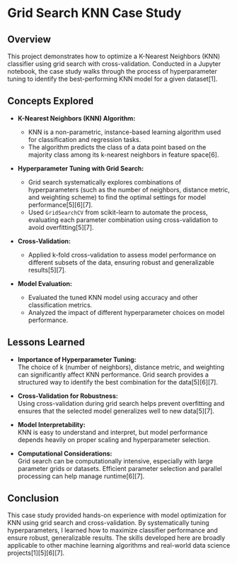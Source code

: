 # Grid Search KNN Case Study

## Overview

This project demonstrates how to optimize a K-Nearest Neighbors (KNN) classifier using grid search with cross-validation. Conducted in a Jupyter notebook, the case study walks through the process of hyperparameter tuning to identify the best-performing KNN model for a given dataset[1].

## Concepts Explored

- **K-Nearest Neighbors (KNN) Algorithm:**  
  - KNN is a non-parametric, instance-based learning algorithm used for classification and regression tasks.
  - The algorithm predicts the class of a data point based on the majority class among its k-nearest neighbors in feature space[6].

- **Hyperparameter Tuning with Grid Search:**  
  - Grid search systematically explores combinations of hyperparameters (such as the number of neighbors, distance metric, and weighting scheme) to find the optimal settings for model performance[5][6][7].
  - Used `GridSearchCV` from scikit-learn to automate the process, evaluating each parameter combination using cross-validation to avoid overfitting[5][7].

- **Cross-Validation:**  
  - Applied k-fold cross-validation to assess model performance on different subsets of the data, ensuring robust and generalizable results[5][7].

- **Model Evaluation:**  
  - Evaluated the tuned KNN model using accuracy and other classification metrics.
  - Analyzed the impact of different hyperparameter choices on model performance.

## Lessons Learned

- **Importance of Hyperparameter Tuning:**  
  The choice of k (number of neighbors), distance metric, and weighting can significantly affect KNN performance. Grid search provides a structured way to identify the best combination for the data[5][6][7].

- **Cross-Validation for Robustness:**  
  Using cross-validation during grid search helps prevent overfitting and ensures that the selected model generalizes well to new data[5][7].

- **Model Interpretability:**  
  KNN is easy to understand and interpret, but model performance depends heavily on proper scaling and hyperparameter selection.

- **Computational Considerations:**  
  Grid search can be computationally intensive, especially with large parameter grids or datasets. Efficient parameter selection and parallel processing can help manage runtime[6][7].

## Conclusion

This case study provided hands-on experience with model optimization for KNN using grid search and cross-validation. By systematically tuning hyperparameters, I learned how to maximize classifier performance and ensure robust, generalizable results. The skills developed here are broadly applicable to other machine learning algorithms and real-world data science projects[1][5][6][7].

